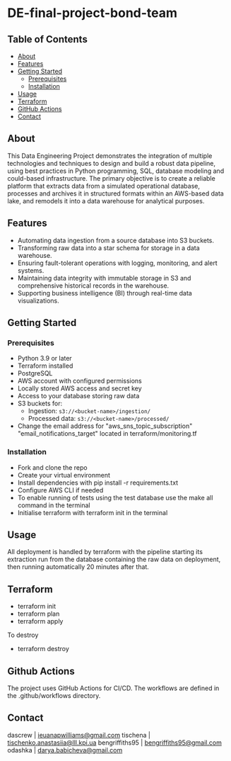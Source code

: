 # DE-final-project-bond-team

## Table of Contents

- [About](#about)
- [Features](#features)
- [Getting Started](#getting-started)
  - [Prerequisites](#prerequisites)
  - [Installation](#installation)
- [Usage](#usage)
- [Terraform](#terraform)
- [GitHub Actions](#github-actions)
- [Contact](#contact)

## About

This Data Engineering Project demonstrates the integration of multiple technologies and techniques to design and build a robust data pipeline, using best practices in Python programming, SQL, database modeling and could-based infrastructure. The primary objective is to create a reliable platform that extracts data from a simulated operational database, processes and archives it in structured formats within an AWS-based data lake, and remodels it into a data warehouse for analytical purposes.

## Features
- Automating data ingestion from a source database into S3 buckets.
- Transforming raw data into a star schema for storage in a data warehouse.
- Ensuring fault-tolerant operations with logging, monitoring, and alert systems.
- Maintaining data integrity with immutable storage in S3 and comprehensive historical records in the warehouse.
- Supporting business intelligence (BI) through real-time data visualizations.

## Getting Started

### Prerequisites

- Python 3.9 or later
- Terraform installed
- PostgreSQL
- AWS account with configured permissions
- Locally stored AWS access and secret key
- Access to your database storing raw data
- S3 buckets for:
  - Ingestion: `s3://<bucket-name>/ingestion/`
  - Processed data: `s3://<bucket-name>/processed/`
- Change the email address for "aws_sns_topic_subscription" "email_notifications_target" located in terraform/monitoring.tf

### Installation

- Fork and clone the repo
- Create your virtual environment
- Install dependencies with pip install -r requirements.txt
- Configure AWS CLI if needed
- To enable running of tests using the test database use the make all command in the terminal
- Initialise terraform with terraform init in the terminal

## Usage

All deployment is handled by terraform with the pipeline starting its extraction run from the database containing the raw data on deployment, then running automatically 20 minutes after that.

## Terraform

- terraform init
- terraform plan
- terraform apply

To destroy
- terraform destroy

## Github Actions

The project uses GitHub Actions for CI/CD. The workflows are defined in the .github/workflows directory.



## Contact

dascrew | ieuanapwilliams@gmail.com
tischena | tischenko.anastasiia@lll.kpi.ua
bengriffiths95 | bengriffiths95@gmail.com
odashka | darya.babicheva@gmail.com
